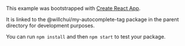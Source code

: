This example was bootstrapped with [Create React App](https://github.com/facebook/create-react-app).

It is linked to the @willchui/my-autocomplete-tag package in the parent directory for development purposes.

You can run `npm install` and then `npm start` to test your package.
